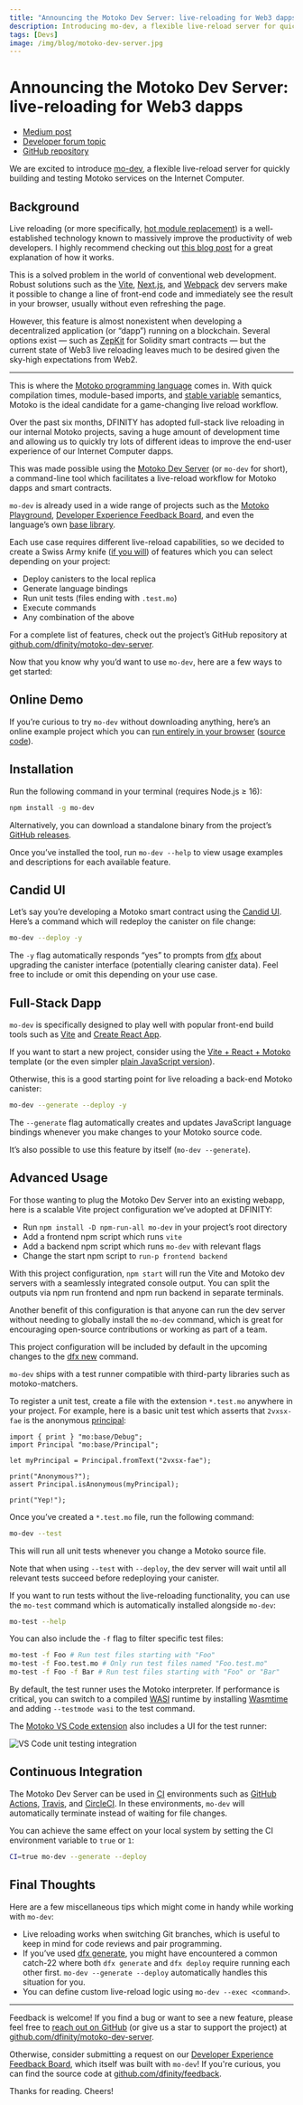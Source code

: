 ```yaml
---
title: "Announcing the Motoko Dev Server: live-reloading for Web3 dapps"
description: Introducing mo-dev, a flexible live-reload server for quickly building and testing Motoko services on the Internet Computer.
tags: [Devs]
image: /img/blog/motoko-dev-server.jpg
---
```


# Announcing the Motoko Dev Server: live-reloading for Web3 dapps

* [Medium post](https://medium.com/dfinity/announcing-the-motoko-dev-server-live-reloading-for-web3-dapps-20363088afb4)
* [Developer forum topic](https://forum.dfinity.org/t/announcing-mo-dev-live-reloading-for-motoko-dapps/21007)
* [GitHub repository](https://github.com/dfinity/motoko-dev-server)

We are excited to introduce [mo-dev](https://github.com/dfinity/motoko-dev-server), a flexible live-reload server for quickly building and testing Motoko services on the Internet Computer.

## Background

Live reloading (or more specifically, [hot module replacement](https://webpack.js.org/concepts/hot-module-replacement/)) is a well-established technology known to massively improve the productivity of web developers. I highly recommend checking out [this blog post](https://blog.logrocket.com/complete-guide-full-stack-live-reload/) for a great explanation of how it works.

This is a solved problem in the world of conventional web development. Robust solutions such as the [Vite](https://vitejs.dev/), [Next.js](https://nextjs.org/docs/architecture/fast-refresh), and [Webpack](https://webpack.js.org/configuration/dev-server/) dev servers make it possible to change a line of front-end code and immediately see the result in your browser, usually without even refreshing the page.

However, this feature is almost nonexistent when developing a decentralized application (or “dapp”) running on a blockchain. Several options exist — such as [ZepKit](https://blog.openzeppelin.com/solidity-hot-reloading-using-zepkit) for Solidity smart contracts — but the current state of Web3 live reloading leaves much to be desired given the sky-high expectations from Web2.

---

This is where the [Motoko programming language](https://internetcomputer.org/docs/current/motoko/main/motoko) comes in. With quick compilation times, module-based imports, and [stable variable](https://internetcomputer.org/docs/current/motoko/main/upgrades) semantics, Motoko is the ideal candidate for a game-changing live reload workflow.

Over the past six months, DFINITY has adopted full-stack live reloading in our internal Motoko projects, saving a huge amount of development time and allowing us to quickly try lots of different ideas to improve the end-user experience of our Internet Computer dapps.

This was made possible using the [Motoko Dev Server](https://github.com/dfinity/motoko-dev-server) (or `mo-dev` for short), a command-line tool which facilitates a live-reload workflow for Motoko dapps and smart contracts.

`mo-dev` is already used in a wide range of projects such as the [Motoko Playground](https://play.motoko.org/), [Developer Experience Feedback Board](https://dx.internetcomputer.org/), and even the language’s own [base library](https://github.com/dfinity/motoko-base).

Each use case requires different live-reload capabilities, so we decided to create a Swiss Army knife ([if you will](https://dfinity.org/foundation/)) of features which you can select depending on your project:

* Deploy canisters to the local replica
* Generate language bindings
* Run unit tests (files ending with `.test.mo`)
* Execute commands
* Any combination of the above

For a complete list of features, check out the project’s GitHub repository at [github.com/dfinity/motoko-dev-server](https://github.com/dfinity/motoko-dev-server).

Now that you know why you’d want to use `mo-dev`, here are a few ways to get started:

## Online Demo

If you’re curious to try `mo-dev` without downloading anything, here’s an online example project which you can [run entirely in your browser](https://gitpod.io/#https://github.com/rvanasa/vite-react-motoko) ([source code](https://github.com/rvanasa/vite-react-motoko#readme)).

## Installation

Run the following command in your terminal (requires Node.js ≥ 16):

```sh
npm install -g mo-dev
```

Alternatively, you can download a standalone binary from the project’s [GitHub releases](https://github.com/dfinity/motoko-dev-server/releases).

Once you’ve installed the tool, run `mo-dev --help` to view usage examples and descriptions for each available feature.

## Candid UI

Let’s say you’re developing a Motoko smart contract using the [Candid UI](https://internetcomputer.org/docs/current/developer-docs/backend/motoko/candid-ui). Here’s a command which will redeploy the canister on file change:

```sh
mo-dev --deploy -y
```

The `-y` flag automatically responds “yes” to prompts from [dfx](https://internetcomputer.org/docs/current/references/cli-reference/dfx-deploy) about upgrading the canister interface (potentially clearing canister data). Feel free to include or omit this depending on your use case.

## Full-Stack Dapp

`mo-dev` is specifically designed to play well with popular front-end build tools such as [Vite](https://vitejs.dev/) and [Create React App](https://create-react-app.dev/).

If you want to start a new project, consider using the [Vite + React + Motoko](https://github.com/rvanasa/vite-react-motoko#readme) template (or the even simpler [plain JavaScript version](https://github.com/rvanasa/vite-react-motoko/tree/simplified-js#readme)).

Otherwise, this is a good starting point for live reloading a back-end Motoko canister:

```sh
mo-dev --generate --deploy -y
```

The `--generate` flag automatically creates and updates JavaScript language bindings whenever you make changes to your Motoko source code.

It’s also possible to use this feature by itself (`mo-dev --generate`).

## Advanced Usage

For those wanting to plug the Motoko Dev Server into an existing webapp, here is a scalable Vite project configuration we’ve adopted at DFINITY:

* Run `npm install -D npm-run-all mo-dev` in your project’s root directory
* Add a frontend npm script which runs `vite`
* Add a backend npm script which runs `mo-dev` with relevant flags
* Change the start npm script to `run-p frontend backend`

With this project configuration, `npm start` will run the Vite and Motoko dev servers with a seamlessly integrated console output. You can split the outputs via npm run frontend and npm run backend in separate terminals.

Another benefit of this configuration is that anyone can run the dev server without needing to globally install the `mo-dev` command, which is great for encouraging open-source contributions or working as part of a team.

This project configuration will be included by default in the upcoming changes to the [dfx new](https://internetcomputer.org/docs/current/references/cli-reference/dfx-new) command.

`mo-dev` ships with a test runner compatible with third-party libraries such as motoko-matchers.

To register a unit test, create a file with the extension `*.test.mo` anywhere in your project. For example, here is a basic unit test which asserts that `2vxsx-fae` is the anonymous [principal](https://medium.com/dfinity/internet-computer-basics-part-1-principals-and-identities-215e8f239da4):

```motoko
import { print } "mo:base/Debug";
import Principal "mo:base/Principal";

let myPrincipal = Principal.fromText("2vxsx-fae");

print("Anonymous?");
assert Principal.isAnonymous(myPrincipal);

print("Yep!");
```

Once you’ve created a `*.test.mo` file, run the following command:

```sh
mo-dev --test
```

This will run all unit tests whenever you change a Motoko source file.

Note that when using `--test` with `--deploy`, the dev server will wait until all relevant tests succeed before redeploying your canister.

If you want to run tests without the live-reloading functionality, you can use the `mo-test` command which is automatically installed alongside `mo-dev`:

```sh
mo-test --help
```

You can also include the `-f` flag to filter specific test files:

```sh
mo-test -f Foo # Run test files starting with "Foo"
mo-test -f Foo.test.mo # Only run test files named "Foo.test.mo"
mo-test -f Foo -f Bar # Run test files starting with "Foo" or "Bar"
```

By default, the test runner uses the Motoko interpreter. If performance is critical, you can switch to a compiled [WASI](https://wasi.dev/) runtime by installing [Wasmtime](https://wasmtime.dev/) and adding `--testmode wasi` to the test command.

The [Motoko VS Code extension](https://github.com/dfinity/vscode-motoko#readme) also includes a UI for the test runner:

![VS Code unit testing integration](https://user-images.githubusercontent.com/522097/219227189-71bb8d54-1904-49f2-8fe8-253b5a709e3f.png)

## Continuous Integration

The Motoko Dev Server can be used in [CI](https://semaphoreci.com/continuous-integration) environments such as [GitHub Actions](https://github.com/features/actions), [Travis](https://www.travis-ci.com/), and [CircleCI](https://circleci.com/). In these environments, `mo-dev` will automatically terminate instead of waiting for file changes.

You can achieve the same effect on your local system by setting the CI environment variable to `true` or `1`:

```sh
CI=true mo-dev --generate --deploy
```

## Final Thoughts

Here are a few miscellaneous tips which might come in handy while working with `mo-dev`:

* Live reloading works when switching Git branches, which is useful to keep in mind for code reviews and pair programming.
* If you’ve used [dfx generate](https://internetcomputer.org/docs/current/references/cli-reference/dfx-generate), you might have encountered a common catch-22 where both `dfx generate` and `dfx deploy` require running each other first. `mo-dev --generate --deploy` automatically handles this situation for you.
* You can define custom live-reload logic using `mo-dev --exec <command>`.

---

Feedback is welcome! If you find a bug or want to see a new feature, please feel free to [reach out on GitHub](https://github.com/dfinity/motoko-dev-server/issues) (or give us a star ️to support the project) at [github.com/dfinity/motoko-dev-server](https://github.com/dfinity/motoko-dev-server).

Otherwise, consider submitting a request on our [Developer Experience Feedback Board](https://dx.internetcomputer.org/), which itself was built with `mo-dev`! If you're curious, you can find the source code at [github.com/dfinity/feedback](https://github.com/dfinity/feedback).

Thanks for reading. Cheers!
